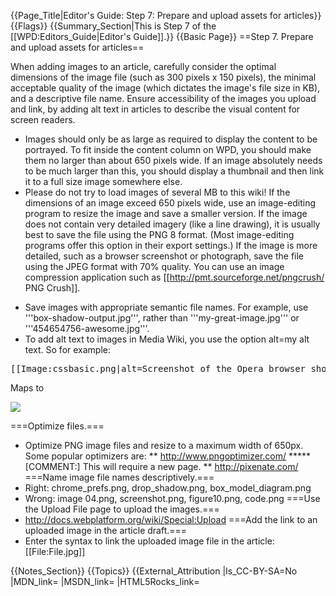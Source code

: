 {{Page_Title|Editor's Guide: Step 7: Prepare and upload assets for articles}}
{{Flags}}
{{Summary_Section|This is Step 7 of the [[WPD:Editors_Guide|Editor's Guide]].}}
{{Basic Page}}
==Step 7. Prepare and upload assets for articles==

When adding images to an article, carefully consider the optimal dimensions of the image file (such as 300 pixels x 150 pixels), the minimal acceptable quality of the image (which dictates the image's file size in KB), and a descriptive file name. Ensure accessibility of the images you upload and link, by adding alt text in articles to describe the visual content for screen readers.

* Images should only be as large as required to display the content to be portrayed. To fit inside the content column on WPD, you should make them no larger than about 650 pixels wide. If an image absolutely needs to be much larger than this, you should display a thumbnail and then link it to a full size image somewhere else.
* Please do not try to load images of several MB to this wiki! If the dimensions of an image exceed 650 pixels wide, use an image-editing program to resize the image and save a smaller version. If the image does not contain very detailed imagery (like a line drawing), it is usually best to save the file using the PNG 8 format. (Most image-editing programs offer this option in their export settings.) If the image is more detailed, such as a browser screenshot or photograph, save the file using the JPEG format with 70% quality. You can use an image compression application such as [[http://pmt.sourceforge.net/pngcrush/ PNG Crush]].</p></li>
* Save images with appropriate semantic file names. For example, use '''box-shadow-output.jpg''', rather than '''my-great-image.jpg''' or '''454654756-awesome.jpg'''.
* To add alt text to images in Media Wiki, you use the option alt=my alt text. So for example:

<pre>[[Image:cssbasic.png|alt=Screenshot of the Opera browser showing an applied inline style sheet]]</pre>

<p>Maps to</p>

<pre><img src="cssbasic.png alt="Screenshot of the Opera browser showing an applied inline style sheet"></pre>


===Optimize files.===
* Optimize PNG image files and resize to a maximum width of 650px. Some popular optimizers are:
** http://www.pngoptimizer.com/
***** [COMMENT:] This will require a new page. 
** http://pixenate.com/
===Name image file names descriptively.===
* Right: chrome_prefs.png, drop_shadow.png, box_model_diagram.png
* Wrong: image 04.png, screenshot.png, figure10.png, code.png
===Use the Upload File page to upload the images.===
* http://docs.webplatform.org/wiki/Special:Upload
===Add the link to an uploaded image in the article draft.===
* Enter the syntax to link the uploaded image file in the article: &#91;&#91;File:File.jpg&#93;&#93;
</div>
{{Notes_Section}}
{{Topics}}
{{External_Attribution
|Is_CC-BY-SA=No
|MDN_link=
|MSDN_link=
|HTML5Rocks_link=